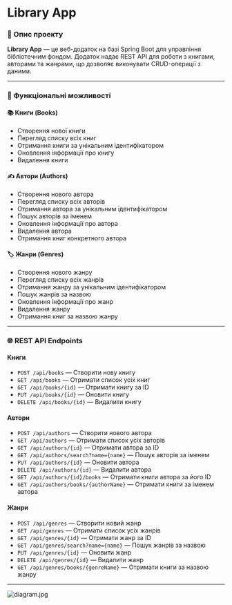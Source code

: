 # Library App

### 📖 Опис проекту
**Library App** — це веб-додаток на базі Spring Boot для управління бібліотечним фондом. Додаток надає REST API для роботи з книгами, авторами та жанрами, що дозволяє виконувати CRUD-операції з даними.

---

### 🚀 Функціональні можливості

#### 📚 **Книги (Books)**  
- Створення нової книги  
- Перегляд списку всіх книг  
- Отримання книги за унікальним ідентифікатором  
- Оновлення інформації про книгу  
- Видалення книги  

#### ✍️ **Автори (Authors)**  
- Створення нового автора  
- Перегляд списку всіх авторів  
- Отримання автора за унікальним ідентифікатором  
- Пошук авторів за іменем  
- Оновлення інформації про автора  
- Видалення автора  
- Отримання книг конкретного автора  

#### 🏷 **Жанри (Genres)**  
- Створення нового жанру  
- Перегляд списку всіх жанрів  
- Отримання жанру за унікальним ідентифікатором  
- Пошук жанрів за назвою  
- Оновлення інформації про жанр  
- Видалення жанру  
- Отримання книг за назвою жанру  

---

### 🌐 REST API Endpoints

#### **Книги**
- `POST /api/books` — Створити нову книгу  
- `GET /api/books` — Отримати список усіх книг  
- `GET /api/books/{id}` — Отримати книгу за ID  
- `PUT /api/books/{id}` — Оновити книгу  
- `DELETE /api/books/{id}` — Видалити книгу  

#### **Автори**
- `POST /api/authors` — Створити нового автора  
- `GET /api/authors` — Отримати список усіх авторів  
- `GET /api/authors/{id}` — Отримати автора за ID  
- `GET /api/authors/search?name={name}` — Пошук авторів за іменем  
- `PUT /api/authors/{id}` — Оновити автора  
- `DELETE /api/authors/{id}` — Видалити автора  
- `GET /api/authors/{id}/books` — Отримати книги автора за його ID  
- `GET /api/authors/books/{authorName}` — Отримати книги за іменем автора  

#### **Жанри**
- `POST /api/genres` — Створити новий жанр  
- `GET /api/genres` — Отримати список усіх жанрів  
- `GET /api/genres/{id}` — Отримати жанр за ID  
- `GET /api/genres/search?name={name}` — Пошук жанрів за назвою  
- `PUT /api/genres/{id}` — Оновити жанр  
- `DELETE /api/genres/{id}` — Видалити жанр  
- `GET /api/genres/books/{genreName}` — Отримати книги за назвою жанру  

---

![diagram.jpg](SpringLibrary)


